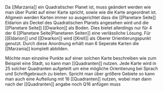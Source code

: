 Da [[Marzania]] ein Quadratischer Planet ist, muss geändert werden wie man über Punkt auf einer Karte spricht, sowie wie die Karte angeordnet ist. Allgmein werden Karten immer so ausgerichtet dass die [[Planetare Seite]] Eldarion als Deckel des Quadratischen Planets angesehen wird und die [[Planetare Seite]] [[Dwarkon]] als Boden. Dies bietet allerdings nur für 4 der 6 [[Planetare Seite|Planetaren Seiten]] eine verlässliche Lösung. Für [[Eldarion]] und [[Dwarkon]] wird [[Krell]] als Oberer Orientierungspunkt genutzt. 
Durch diese Anordnung erhält man 6 Seperate Karten die [[Marzania]] komplett abbilden.

Möchte man einzelne Punkte auf einer solchen Karte beschreiben wie zum Beispiel eine Stadt, so kann man [[Quadranten]] nutzen. Jede Karte wird in 25 solcher Quadranten aufgeteilt um eine mögliche Orientierung bei Sprach und Schriftgebrauch zu bieten. Spricht man über größere Gebiete so kann man auch eine Aufteilung mit 16 [[Quadranten]] nutzen, wobei man dann nach der [[Quadranten]] angabe noch Q16 anfügen muss